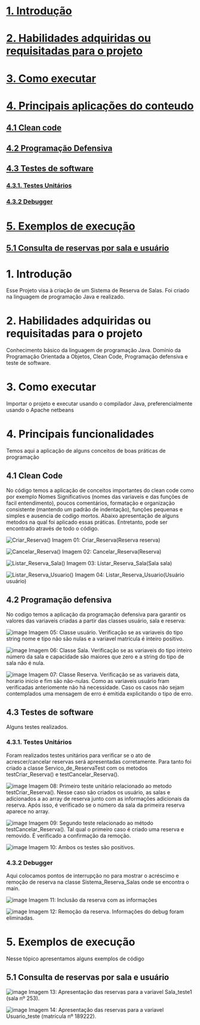 
# [1. Introdução](https://github.com/ThaynanPaulo/Sistema_Reserva_Salas/blob/main/README.md#1-introdu%C3%A7%C3%A3o-1)
# [2. Habilidades adquiridas ou requisitadas para o projeto](https://github.com/ThaynanPaulo/Sistema_Reserva_Salas/blob/main/README.md#2-habilidades-adquiridas-ou-requisitadas-para-o-projeto-1)
# [3. Como executar](https://github.com/ThaynanPaulo/Sistema_Reserva_Salas/blob/main/README.md#3-como-executar-1)
# [4. Principais aplicações do conteudo](https://github.com/ThaynanPaulo/Sistema_Reserva_Salas/blob/main/README.md#4-principais-funcionalidades)
## [4.1 Clean code](https://github.com/ThaynanPaulo/Sistema_Reserva_Salas/blob/main/README.md#41-clean-code-1)
## [4.2 Programação Defensiva](https://github.com/ThaynanPaulo/Sistema_Reserva_Salas/blob/main/README.md#42-programa%C3%A7%C3%A3o-defensiva-1)
## [4.3 Testes de software](https://github.com/ThaynanPaulo/Sistema_Reserva_Salas/blob/main/README.md#43-testes-de-software-1)
### [4.3.1. Testes Unitários](https://github.com/ThaynanPaulo/Sistema_Reserva_Salas/blob/main/README.md#431-testes-unit%C3%A1rios-1)
### [4.3.2 Debugger](https://github.com/ThaynanPaulo/Sistema_Reserva_Salas/blob/main/README.md#432-debugger-1)
# [5. Exemplos de execução](https://github.com/ThaynanPaulo/Sistema_Reserva_Salas/blob/main/README.md#5-exemplos-de-execu%C3%A7%C3%A3o-1)
## [5.1 Consulta de reservas por sala e usuário](https://github.com/ThaynanPaulo/Sistema_Reserva_Salas/blob/main/README.md#51-consulta-de-reservas-para-a-sala)
 

# 1. Introdução
Esse Projeto visa à criação de um Sistema de Reserva de Salas. Foi criado na linguagem de programação Java e realizado.

# 2. Habilidades adquiridas ou requisitadas para o projeto
Conhecimento básico da linguagem de programação Java. Domínio da Programação Orientada a Objetos, Clean Code, Programação defensiva e teste de software.

# 3. Como executar
Importar o projeto e executar usando o compilador Java, preferencialmente usando o Apache netbeans

# 4. Principais funcionalidades

Temos aqui a aplicação de alguns conceitos de boas práticas de programação

## 4.1 Clean Code

No código temos a aplicação de conceitos importantes do clean code como por exemplo Nomes Significativos (nomes das variaveis e das funções de facil entendimento), poucos comentários, formatação e organização consistente (mantendo um padrão de indentação), funções pequenas e simples e ausencia de codigo mortos. Abaixo apresentação de alguns metodos na qual foi aplicado essas práticas. Entretanto, pode ser encontrado através de todo o código.

![Criar_Reserva()](https://github.com/user-attachments/assets/a8c3d236-d899-4343-ac31-c9cee7ca93c9)
Imagem 01: Criar_Reserva(Reserva reserva)


![Cancelar_Reserva()](https://github.com/user-attachments/assets/66ef2e6d-ec87-41ea-91cd-f6607180e66d)
Imagem 02: Cancelar_Reserva(Reserva)


![Listar_Reserva_Sala()](https://github.com/user-attachments/assets/abdca9d9-27ca-452e-b46d-d98e1fbb7966)
Imagem 03: Listar_Reserva_Sala(Sala sala)


![Listar_Reserva_Usuario()](https://github.com/user-attachments/assets/7509e322-e768-4ca6-bfb6-176fbef59867)
Imagem 04: Listar_Reserva_Usuario(Usuário usuário)

## 4.2 Programação defensiva

No codigo temos a aplicação da programação defensiva para garantir os valores das variaveis criadas a partir das classes usuário, sala e reserva:

![image](https://github.com/user-attachments/assets/5316f795-c2a6-41cb-beac-ae1432278cd8)
Imagem 05: Classe usuário. Verificação se as variaveis do tipo string nome e tipo não são nulas e a variavel matrícula é inteiro positivo.


![image](https://github.com/user-attachments/assets/f2e64bf2-8978-41f7-be76-679a8b99c6fd)
Imagem 06: Classe Sala. Verificação se as variaveis do tipo inteiro número da sala e capacidade são maiores que zero e a string do tipo de sala não é nula.

![image](https://github.com/user-attachments/assets/4d245efa-bdfa-4773-af37-9e4b37d75910)
Imagem 07: Classe Reserva. Verificação se as variaveis data, horario inicio e fim são não-nulas. Como as variaveis usuário fram verificadas anteriomente não há necessidade. Caso os casos não sejam contemplados uma mensagem de erro é emitida explicitando o tipo de erro.


## 4.3 Testes de software 

Alguns testes realizados.

### 4.3.1. Testes Unitários

Foram realizados testes unitários para verificar se o ato de acrescer/cancelar reservas será apresentadas corretamente. Para tanto foi criado a classe Servico_de_ReservaTest com os metodos testCriar_Reserva() e testCancelar_Reserva().
 
![image](https://github.com/user-attachments/assets/2d2113d8-e73c-43aa-b340-146fd56c61c5)
Imagem 08: Primeiro teste unitário relacionado ao metodo testCriar_Reserva(). Nesse caso são criados os usuário, as salas e adicionados a ao array de reserva junto com as informações adicionais da reserva. Após isso, é verificado se o número da sala da primeira reserva aparece no array.


![image](https://github.com/user-attachments/assets/e94aa72b-6344-4697-b9da-31f1a9a5ab59)
Imagem 09: Segundo teste relacionado ao método testCancelar_Reserva(). Tal qual o primeiro caso é criado uma reserva e removido. É verificado a confirmação da remoção.


![image](https://github.com/user-attachments/assets/798d7aaa-68b3-46a9-8730-1ddf2d658797)
Imagem 10: Ambos os testes são positivos.


### 4.3.2 Debugger
Aqui colocamos pontos de interrupção no para mostrar o acréscimo e remoção de reserva na classe Sistema_Reserva_Salas onde se encontra o main.


![image](https://github.com/user-attachments/assets/0abdc500-75ec-4599-af93-f428ff98c05a)
Imagem 11: Inclusão da reserva com as informações

![image](https://github.com/user-attachments/assets/451f027d-b225-46e2-bb52-31865fc9fe56)
Imagem 12: Remoção da reserva. Informações do debug foram eliminadas.


# 5. Exemplos de execução

Nesse tópico apresentamos alguns exemplos de código

## 5.1 Consulta de reservas por sala e usuário 

![image](https://github.com/user-attachments/assets/6c2edfac-62b7-49ff-9d7e-9d11fbfe4b60)
Imagem 13: Apresentação das reservas para a variavel Sala_teste1 (sala nº 253).

![image](https://github.com/user-attachments/assets/dead228d-9b01-469b-b1ab-41650daf7411)
Imagem 14: Apresentação das reservas para a variavel Usuario_teste (matrícula nº 189222).
